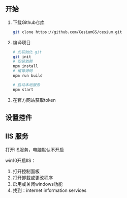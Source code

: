 ## 开始

1. 下载Github仓库

   ```sh
   git clone https://github.com/CesiumGS/cesium.git
   ```

2. 编译项目

   ```sh
   # 先初始化 git
   git init
   # 安装依赖
   npm install
   # 编译源码
   npm run build
   
   # 启动本地服务
   npm start
   ```

3. 在官方网站获取token



## 设置控件



## IIS 服务

打开IIS服务，电脑默认不开启

win10开启IIS：

1. 打开控制面板
2. 打开卸载或更改程序
3. 启用或关闭windows功能
4. 找到：internet information services

